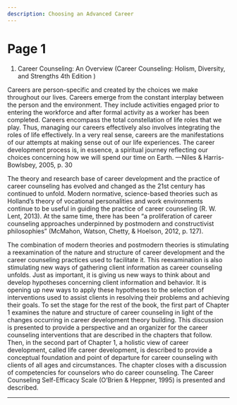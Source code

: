 ```yaml
---
description: Choosing an Advanced Career
---
```


# Page 1

1. Career Counseling: An Overview (Career Counseling: Holism, Diversity, and Strengths 4th Edition )

Careers are person-specific and created by the choices we make throughout our lives. Careers emerge from the constant interplay between the person and the environment. They include activities engaged prior to entering the workforce and after formal activity as a worker has been completed. Careers encompass the total constellation of life roles that we play. Thus, managing our careers effectively also involves integrating the roles of life effectively. In a very real sense, careers are the manifestations of our attempts at making sense out of our life experiences. The career development process is, in essence, a spiritual journey reflecting our choices concerning how we will spend our time on Earth. —Niles & Harris-Bowlsbey, 2005, p. 30

The theory and research base of career development and the practice of career counseling has evolved and changed as the 21st century has continued to unfold. Modern normative, science-based theories such as Holland’s theory of vocational personalities and work environments continue to be useful in guiding the practice of career counseling (R. W. Lent, 2013). At the same time, there has been “a proliferation of career counseling approaches underpinned by postmodern and constructivist philosophies” (McMahon, Watson, Chetty, & Hoelson, 2012, p. 127).

The combination of modern theories and postmodern theories is stimulating a reexamination of the nature and structure of career development and the career counseling practices used to facilitate it. This reexamination is also stimulating new ways of gathering client information as career counseling unfolds. Just as important, it is giving us new ways to think about and develop hypotheses concerning client information and behavior. It is opening up new ways to apply these hypotheses to the selection of interventions used to assist clients in resolving their problems and achieving their goals. To set the stage for the rest of the book, the first part of Chapter 1 examines the nature and structure of career counseling in light of the changes occurring in career development theory building. This discussion is presented to provide a perspective and an organizer for the career counseling interventions that are described in the chapters that follow. Then, in the second part of Chapter 1, a holistic view of career development, called life career development, is described to provide a conceptual foundation and point of departure for career counseling with clients of all ages and circumstances. The chapter closes with a discussion of competencies for counselors who do career counseling. The Career Counseling Self-Efficacy Scale (O’Brien & Heppner, 1995) is presented and described.

****
